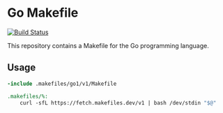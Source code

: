 # Go Makefile

[![Build Status](http://img.shields.io/travis/com/make-files/make-go1/master.svg)](https://travis-ci.com/make-files/make-go1)

This repository contains a Makefile for the Go programming language.

## Usage

```Makefile
-include .makefiles/go1/v1/Makefile

.makefiles/%:
	curl -sfL https://fetch.makefiles.dev/v1 | bash /dev/stdin "$@"
```
